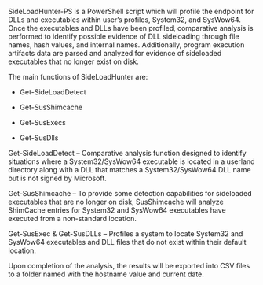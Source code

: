 SideLoadHunter-PS is a PowerShell script which will profile the endpoint for
DLLs and executables within user’s profiles, System32, and SysWow64. Once the
executables and DLLs have been profiled, comparative analysis is performed to
identify possible evidence of DLL sideloading through file names, hash values,
and internal names. Additionally, program execution artifacts data are parsed
and analyzed for evidence of sideloaded executables that no longer exist on
disk.

The main functions of SideLoadHunter are:

-   Get-SideLoadDetect

-   Get-SusShimcache

-   Get-SusExecs

-   Get-SusDlls

Get-SideLoadDetect – Comparative analysis function designed to identify
situations where a System32/SysWow64 executable is located in a userland
directory along with a DLL that matches a System32/SysWow64 DLL name but is not
signed by Microsoft.

Get-SusShimcache – To provide some detection capabilities for sideloaded
executables that are no longer on disk, SusShimcache will analyze ShimCache
entries for System32 and SysWow64 executables have executed from a non-standard
location.

Get-SusExec & Get-SusDLLs – Profiles a system to locate System32 and SysWow64
executables and DLL files that do not exist within their default location.

Upon completion of the analysis, the results will be exported into CSV files to
a folder named with the hostname value and current date.
